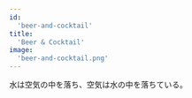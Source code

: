 ```yaml
---
id:
  'beer-and-cocktail'
title:
  'Beer & Cocktail'
image:
  'beer-and-cocktail.png'
---
```


水は空気の中を落ち、空気は水の中を落ちている。

